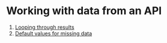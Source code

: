 # Working with data from an API

1. [Looping through results](loop-through-api-results.md)
2. [Default values for missing data](default-values.md)